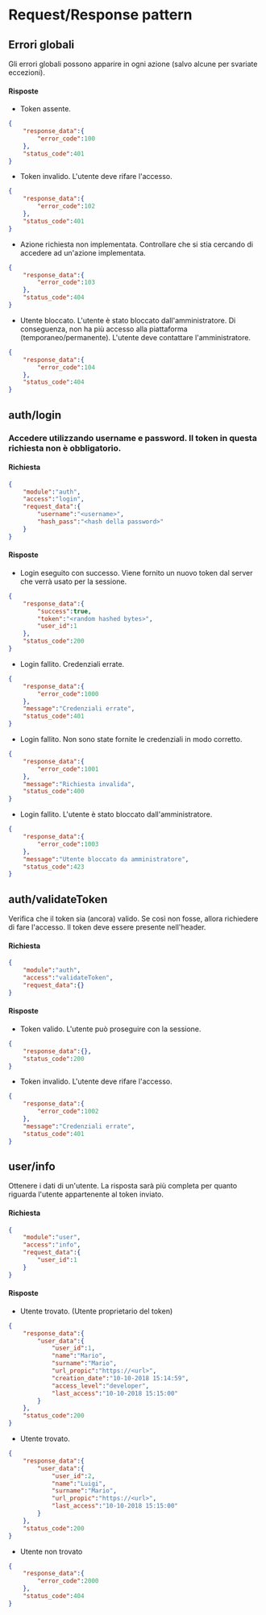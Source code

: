 # Request/Response pattern

## Errori globali

Gli errori globali possono apparire in ogni azione (salvo alcune per svariate eccezioni).

#### Risposte

* Token assente.
```json
{
    "response_data":{
        "error_code":100
    },
    "status_code":401
}
```

* Token invalido. L'utente deve rifare l'accesso.
```json
{
    "response_data":{
        "error_code":102
    },
    "status_code":401
}
```

* Azione richiesta non implementata. Controllare che si stia cercando di accedere ad un'azione implementata.
```json
{
    "response_data":{
        "error_code":103
    },
    "status_code":404
}
```

* Utente bloccato. L'utente è stato bloccato dall'amministratore. Di conseguenza, non ha più accesso alla piattaforma (temporaneo/permanente). L'utente deve contattare l'amministratore.
```json
{
    "response_data":{
        "error_code":104
    },
    "status_code":404
}
```

## auth/login
### Accedere utilizzando username e password. Il token in questa richiesta non è obbligatorio.

#### Richiesta
```json
{
    "module":"auth",
    "access":"login",
    "request_data":{
        "username":"<username>",
        "hash_pass":"<hash della password>"
    }
}
```

#### Risposte

* Login eseguito con successo. Viene fornito un nuovo token dal server che verrà usato per la sessione.
```json
{
    "response_data":{
        "success":true,
        "token":"<random hashed bytes>",
        "user_id":1
    },
    "status_code":200
}
```

* Login fallito. Credenziali errate.
```json
{
    "response_data":{
        "error_code":1000
    },
    "message":"Credenziali errate",
    "status_code":401
}
```

* Login fallito. Non sono state fornite le credenziali in modo corretto.
```json
{
    "response_data":{
        "error_code":1001
    },
    "message":"Richiesta invalida",
    "status_code":400
}
```

* Login fallito. L'utente è stato bloccato dall'amministratore.
```json
{
    "response_data":{
        "error_code":1003
    },
    "message":"Utente bloccato da amministratore",
    "status_code":423
}
```

## auth/validateToken

Verifica che il token sia (ancora) valido. Se così non fosse, allora richiedere di fare l'accesso. Il token deve essere presente nell'header.

#### Richiesta
```json
{
    "module":"auth",
    "access":"validateToken",
    "request_data":{}
}
```

#### Risposte

* Token valido. L'utente può proseguire con la sessione.
```json
{
    "response_data":{},
    "status_code":200
}
```

* Token invalido. L'utente deve rifare l'accesso.
```json
{
    "response_data":{
        "error_code":1002
    },
    "message":"Credenziali errate",
    "status_code":401
}
```

## user/info

Ottenere i dati di un'utente. La risposta sarà più completa per quanto riguarda l'utente appartenente al token inviato.

#### Richiesta
```json
{
    "module":"user",
    "access":"info",
    "request_data":{
        "user_id":1
    }
}
```

#### Risposte

* Utente trovato. (Utente proprietario del token)
```json
{
    "response_data":{
        "user_data":{
            "user_id":1,
            "name":"Mario",
            "surname":"Mario",
            "url_propic":"https://<url>",
            "creation_date":"10-10-2018 15:14:59",
            "access_level":"developer",
            "last_access":"10-10-2018 15:15:00"
        }
    },
    "status_code":200
}
```

* Utente trovato.
```json
{
    "response_data":{
        "user_data":{
            "user_id":2,
            "name":"Luigi",
            "surname":"Mario",
            "url_propic":"https://<url>",
            "last_access":"10-10-2018 15:15:00"
        }
    },
    "status_code":200
}
```

* Utente non trovato
```json
{
    "response_data":{
        "error_code":2000
    },
    "status_code":404
}
```